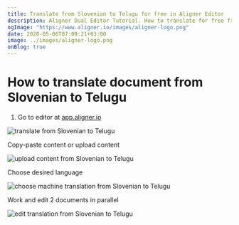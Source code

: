 ```yaml
---
title: Translate from Slovenian to Telugu for free in Aligner Editor
description: Aligner Dual Editor Tutorial. How to translate for free from Slovenian to Telugu. Aligner is multilingual document management platform. 
ogImage: "https://www.aligner.io/images/aligner-logo.png"
date: 2020-05-06T07:09:21+03:00
image: ../images/aligner-logo.png
onBlog: true
---
```


# How to translate document from Slovenian to Telugu

1. Go to editor at [app.aligner.io](https://app.aligner.io "Aligner App web page")

![translate from Slovenian to Telugu](../aligner-blank-editor.png "translate from Slovenian to Telugu")

Copy-paste content or upload content

![upload content from Slovenian to Telugu](../aligner-uploaded-document.png "upload content from Slovenian to Telugu")

Choose desired language

![choose machine translation from Slovenian to Telugu](../aligner-language-dropdown.png "choose machine translation from Slovenian to Telugu")

Work and edit 2 documents in parallel

![edit translation from Slovenian to Telugu](../aligner-double-sitded-editor.png "edit translation from Slovenian to Telugu")

